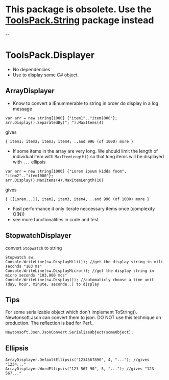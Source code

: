 
# This package is obsolete. Use the [ToolsPack.String](https://github.com/duongphuhiep/ToolsPack.NetCore/tree/master/src/ToolsPack.String) package instead

--

# ToolsPack.Displayer

- No dependencies
- Use to display some C# object.

## ArrayDisplayer

- Know to convert a IEnummerable to string in order do display in a log message

```CSharp
var arr = new string[1000] {"item1".."item1000"};
arr.Display().SeparatedBy("; ").MaxItems(4)
```

gives

```
{ item1; item2; item3; item4; ..and 996 (of 1000) more }
```

- If some items in the array are very long. We should limit the length of individual item with `MaxItemLength()` so that long items will be displayed with `...` ellipsis

```CSharp
var arr = new string[1000] {"Lorem ipsum kidda foom", "item2".."item1000"};
arr.Display().MaxItems(4).MaxItemLength(10)
```

gives

```
{ [[Lorem...]], item2, item3, item4, ..and 996 (of 1000) more }
```

- Fast performance it only iterate neccessary items once (complexity O(N))
- see more functionalities in code and test

## StopwatchDisplayer

convert `Stopwatch` to string

```CSharp
Stopwatch sw;
Console.WriteLine(sw.DisplayMili()); //get the display string in mili seconds "103 ms"
Console.WriteLine(sw.DisplayMicro()); //get the display string in micro seconds "103,000 mcs"
Console.WriteLine(sw.Display()); //automaticly choose a time unit (day, hour, minute, seconde..) to display
```

## Tips

For some serializable object which don't implement ToString(). Newtonsoft.Json can convert them to json. DO NOT use this technique on production. The reflection is bad for Perf..

```CSharp
Newtonsoft.Json.JsonConvert.SerializeObject(someObject);
```

## Ellipsis

```CSharp
ArrayDisplayer.DefaultEllipsis("1234567890", 4, "..."); //gives "1234..."
ArrayDisplayer.WordEllipsis("123 567 90", 5, "..."); //gives "123 567..."
```
